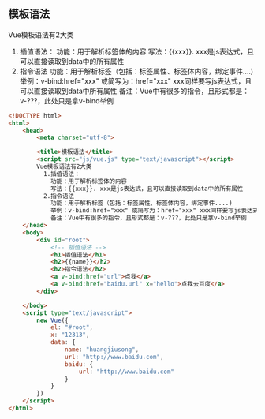 ## 模板语法

Vue模板语法有2大类

1.  插值语法：
   功能：用于解析标签体的内容
   写法：{{xxx}}. xxx是js表达式，且可以直接读取到data中的所有属性
2. 指令语法
   功能：用于解析标签（包括：标签属性、标签体内容，绑定事件....)
   举例：v-bind:href="xxx" 或简写为：href="xxx" xxx同样要写js表达式，且可以直接读取到data中所有属性
   备注：Vue中有很多的指令，且形式都是：v-???，此处只是拿v-bind举例

```html
<!DOCTYPE html>
<html>
	<head>
		<meta charset="utf-8">

		<title>模板语法</title>
		<script src="js/vue.js" type="text/javascript"></script>
		Vue模板语法有2大类
		  1.插值语法：
		    功能：用于解析标签体的内容
			写法：{{xxx}}. xxx是js表达式，且可以直接读取到data中的所有属性
		  2.指令语法
		    功能：用于解析标签（包括：标签属性、标签体内容，绑定事件....)
			举例：v-bind:href="xxx" 或简写为：href="xxx" xxx同样要写js表达式，且可以直接读取到data中所有属性
			备注：Vue中有很多的指令，且形式都是：v-???，此处只是拿v-bind举例
	</head>
	<body>
		<div id="root">
			<!-- 插值语法 -->
			<h1>插值语法</h1>
			<h2>{{name}}</h2>
			<h2>指令语法</h2>
			<a v-bind:href="url">点我</a>
			<a v-bind:href="baidu.url" x="hello">点我去百度</a>
		</div>

	</body>
	<script type="text/javascript">
		new Vue({
			el: "#root",
			x: "12313",
			data: {
				name: "huangjiusong",
				url: "http://www.baidu.com",
				baidu: {
					url: "http://www.baidu.com"
				}
			}
		})
	</script>
</html>

```

